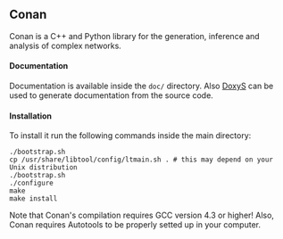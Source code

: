 ## Conan

Conan is a C++ and Python library for the generation, inference and analysis of complex networks.

#### Documentation
Documentation is available inside the `doc/` directory.
Also <a href="http://www.doxys.dk">DoxyS</a> can be used to generate documentation from the source code.

#### Installation
To install it run the following commands inside the main directory:

    ./bootstrap.sh
    cp /usr/share/libtool/config/ltmain.sh . # this may depend on your Unix distribution
    ./bootstrap.sh
    ./configure
    make
    make install

Note that Conan's compilation requires GCC version 4.3 or higher!
Also, Conan requires Autotools to be properly setted up in your computer.
